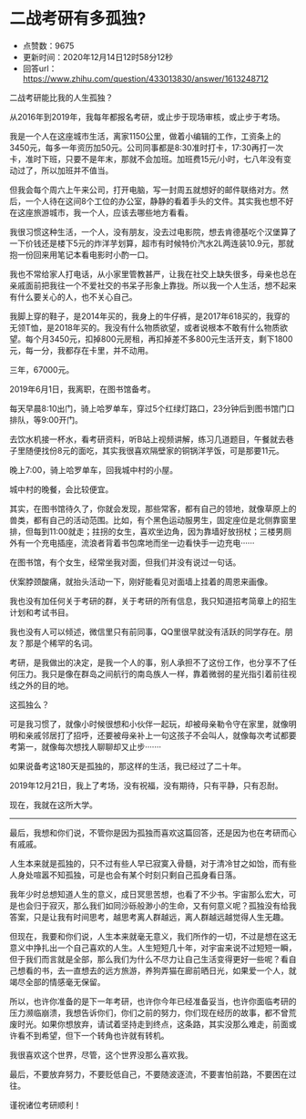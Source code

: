 # 二战考研有多孤独?
- 点赞数：9675
- 更新时间：2020年12月14日12时58分12秒
- 回答url：https://www.zhihu.com/question/433013830/answer/1613248712
<body>
 <p data-pid="WynfAtYu">二战考研能比我的人生孤独？</p>
 <p data-pid="U-pgk7AN">从2016年到2019年，我每年都报名考研，或止步于现场审核，或止步于考场。</p>
 <p data-pid="DBHnSQ9f">我是一个人在这座城市生活，离家1150公里，做着小编辑的工作，工资条上的3450元，每多一年资历加50元。公司同事都是8:30准时打卡，17:30再打一次卡，准时下班，只要不是年末，那就不会加班。加班费15元/小时，七八年没有变动过了，所以加班并不值当。</p>
 <p data-pid="88kBlxdv">但我会每个周六上午来公司，打开电脑，写一封周五就想好的邮件联络对方。然后，一个人待在这间8个工位的办公室，静静的看着手头的文件。其实我也想不好在这座旅游城市，我一个人，应该去哪些地方看看。</p>
 <p data-pid="isRaOfw5">我很习惯这种生活，一个人，没有朋友，没去过电影院，想去肯德基吃个汉堡算了一下价钱还是楼下5元的炸洋芋划算，超市有时候特价汽水2L两连装10.9元，那就抱一份回来用笔记本看电影时小酌一口。</p>
 <p data-pid="KLPdq13g">我也不常给家人打电话，从小家里管教甚严，让我在社交上缺失很多，母亲也总在亲戚面前把我往一个不爱社交的书呆子形象上靠拢。所以我一个人生活，想不起来有什么要关心的人，也不关心自己。</p>
 <p data-pid="Ca5gMvia">我脚上穿的鞋子，是2014年买的，我身上的牛仔裤，是2017年618买的，我穿的无领T恤，是2018年买的。我没有什么物质欲望，或者说根本不敢有什么物质欲望。每个月3450元，扣掉800元房租，再扣掉差不多800元生活开支，剩下1800元，每一分，我都存在卡里，并不动用。</p>
 <p data-pid="BB5fCNic">三年，67000元。</p>
 <p data-pid="nm74BsrR">2019年6月1日，我离职，在图书馆备考。</p>
 <p data-pid="vTaPMFRw">每天早晨8:10出门，骑上哈罗单车，穿过5个红绿灯路口，23分钟后到图书馆门口排队，等9:00开门。</p>
 <p data-pid="XfV9HD82">去饮水机接一杯水，看考研资料，听B站上视频讲解，练习几道题目，午餐就去巷子里随便找份8元的面吃，其实我很喜欢隔壁家的铜锅洋芋饭，可是那要11元。</p>
 <p data-pid="lcGb40Pk">晚上7:00，骑上哈罗单车，回我城中村的小屋。</p>
 <p data-pid="1viSOkq2">城中村的晚餐，会比较便宜。</p>
 <p data-pid="GaAb0_7p">其实，在图书馆待久了，你就会发现，那些常客，都有自己的领地，就像草原上的兽类，都有自己的活动范围。比如，有个黑色运动服男生，固定座位是北侧靠窗里排，但每到11:00就走；拄拐的女生，喜欢坐边角，因为靠墙好放拐杖；三楼男厕外有一个充电插座，流浪者背着书包席地而坐一边看快手一边充电······</p>
 <p data-pid="para78O1">在图书馆，有个女生，经常坐我对面，但我们并没有说过一句话。</p>
 <p data-pid="rNM-bTIE">伏案脖颈酸痛，就抬头活动一下，刚好能看见对面墙上挂着的周恩来画像。</p>
 <p data-pid="YdKuFKpN">我也没有加任何关于考研的群，关于考研的所有信息，我只知道招考简章上的招生计划和考试书目。</p>
 <p data-pid="MAomIbUK">我也没有人可以倾述，微信里只有前同事，QQ里很早就没有活跃的同学存在。朋友？那是个稀罕的名词。</p>
 <p data-pid="YCcVhVo7">考研，是我做出的决定，是我一个人的事，别人承担不了这份工作，也分享不了任何压力。我只是像在群岛之间航行的南岛族人一样，靠着微弱的星光指引着前往视线之外的目的地。</p>
 <p data-pid="Zg09YRhE">这孤独么？</p>
 <p data-pid="DTUkj7HK">可是我习惯了，就像小时候很想和小伙伴一起玩，却被母亲勒令守在家里，就像明明和亲戚邻居打了招呼，还要被母亲补上一句这孩子不会叫人，就像每次考试都要考第一，就像每次想找人聊聊却又止步·······</p>
 <p data-pid="3p8SUVss">如果说备考这180天是孤独的，那这样的生活，我已经过了二十年。</p>
 <p data-pid="g7Tbp-N3">2019年12月21日，我上了考场，没有祝福，没有期待，只有平静，只有忍耐。</p>
 <p data-pid="mERK3JIi">现在，我就在这所大学。</p>
 <hr>
 <p data-pid="GvlEoUsQ">最后，我想和你们说，不管你是因为孤独而喜欢这篇回答，还是因为也在考研而心有戚戚。</p>
 <p data-pid="asbXVe27">人生本来就是孤独的，只不过有些人早已寂寞入骨髓，对于清冷甘之如饴，而有些人身处喧嚣不知孤独，可是也会有某个时刻只剩自己孤身看日落。</p>
 <p data-pid="QTimKgce">我年少时总想知道人生的意义，成日冥思苦想，也看了不少书。宇宙那么宏大，可是也会归于寂灭，那么我们如同沙砾般渺小的生命，又有何意义呢？孤独没有给我答案，只是让我有时间思考，越思考离人群越远，离人群越远越觉得人生无趣。</p>
 <p data-pid="3kXEQNdE">但现在，我要和你们说，人生本来就毫无意义，我们所作的一切，不过是想在这无意义中挣扎出一个自己喜欢的人生。人生短短几十年，对宇宙来说不过短短一瞬，但于我们而言就是全部，那么我们为什么不尽力让自己生活变得更好一些呢？看自己想看的书，去一直想去的远方旅游，养狗弄猫在廊前晒日光，如果爱一个人，就竭尽全部的情感毫无保留。</p>
 <p data-pid="S8t-HxKx">所以，也许你准备的是下一年考研，也许你今年已经准备妥当，也许你面临考研的压力濒临崩溃，我想告诉你们，你们之前的努力，你们现在经历的故事，都不曾荒废时光。如果你想放弃，请试着坚持走到终点，这条路，其实没那么难走，前面或许看不到希望，但下一个转角也许就有转机。</p>
 <p data-pid="-jM6BMw5">我很喜欢这个世界，尽管，这个世界没那么喜欢我。</p>
 <p data-pid="Q6OlbH3E">最后，不要放弃努力，不要贬低自己，不要随波逐流，不要害怕前路，不要困在过往。</p>
 <p data-pid="txFgNP0o">谨祝诸位考研顺利！</p>
</body>